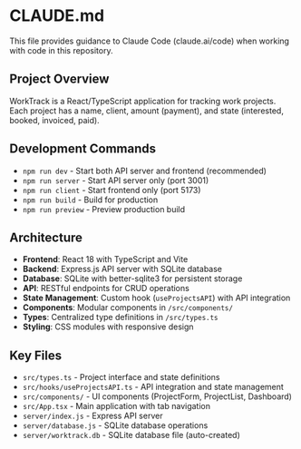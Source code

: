 # CLAUDE.md

This file provides guidance to Claude Code (claude.ai/code) when working with code in this repository.

## Project Overview

WorkTrack is a React/TypeScript application for tracking work projects. Each project has a name, client, amount (payment), and state (interested, booked, invoiced, paid).

## Development Commands

- `npm run dev` - Start both API server and frontend (recommended)
- `npm run server` - Start API server only (port 3001)
- `npm run client` - Start frontend only (port 5173)
- `npm run build` - Build for production
- `npm run preview` - Preview production build

## Architecture

- **Frontend**: React 18 with TypeScript and Vite
- **Backend**: Express.js API server with SQLite database
- **Database**: SQLite with better-sqlite3 for persistent storage
- **API**: RESTful endpoints for CRUD operations
- **State Management**: Custom hook (`useProjectsAPI`) with API integration
- **Components**: Modular components in `/src/components/`
- **Types**: Centralized type definitions in `/src/types.ts`
- **Styling**: CSS modules with responsive design

## Key Files

- `src/types.ts` - Project interface and state definitions
- `src/hooks/useProjectsAPI.ts` - API integration and state management
- `src/components/` - UI components (ProjectForm, ProjectList, Dashboard)
- `src/App.tsx` - Main application with tab navigation
- `server/index.js` - Express API server
- `server/database.js` - SQLite database operations
- `server/worktrack.db` - SQLite database file (auto-created)